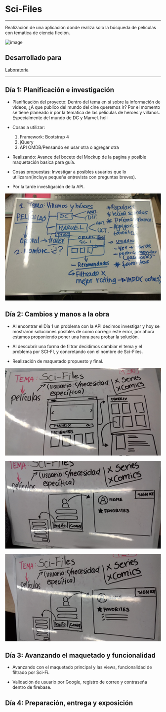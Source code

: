 # Sci-Files
___

Realización de una aplicación donde realiza solo la búsqueda de películas con temática de ciencia ficción.

![image](https://user-images.githubusercontent.com/30356026/36332400-14f8be9c-1340-11e8-9ae5-7fd3b1f320f2.png)

## Desarrollado para

[Laboratoria](http://www.laboratoria.la/)
___
## Día 1: Planificación e investigación

* Planificación del proyecto: Dentro del tema en si sobre la información de videos, ¿A que publico del mundo del cine queremos ir?
Por el momento se tiene planeado ir por la tematica de las peliculas de heroes y villanos. Especialmente del mundo de DC y Marvel. holi

* Cosas a utilizar: 
	1. Framework: Bootstrap 4
	2. jQuery
	3. API OMDB/Pensando en usar otra o agregar otra

* Realizando: Avance del boceto del Mockup de la pagina y posible maquetación basica para guía.

* Cosas propuestas: Investigar a posibles usuarios que lo utilizaran(incluye pequeña entrevista con preguntas breves).

* Por la tarde investigación de la API. 

![Planeamiento](assets/documents/Planing.jpg)

## Día 2: Cambios y manos a la obra

* Al encontrar el Día 1 un problema con la API decimos investigar y hoy se mostraron soluciones posibles de como corregir este error, por ahora estamos proponiendo poner una hora para probar la solución.

* Al descubrir una forma de filtrar decidimos cambiar el tema y el problema por SCI-FI, y concretando con el nombre de Sci-Files.

* Realización de maquetado propuesto y final.

![PlaneamientoFinal](assets/documents/Docimg2.jpg)

![PlaneamientoFinal](assets/documents/Docimg3.jpg)

![PlaneamientoFinal](assets/documents/Docimg4.jpg)


## Día 3: Avanzando el maquetado y funcionalidad

* Avanzando con el maquetado principal y las views, funcionalidad de filtrado por Sci-Fi.

* Validación de usuario por Google, registro de correo y contraseña dentro de firebase.

## Día 4: Preparación, entrega y exposición
